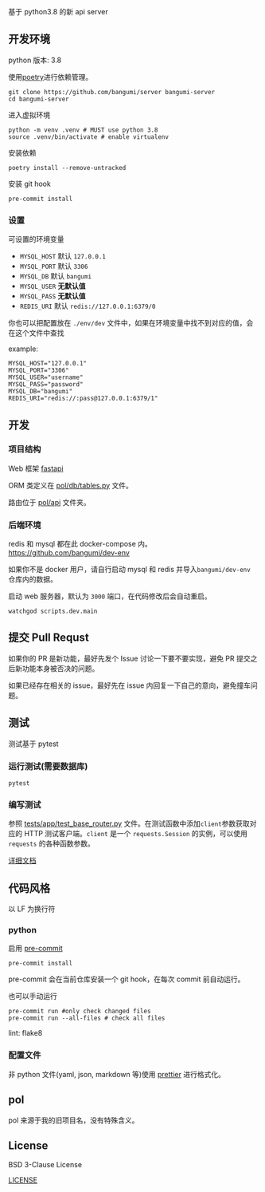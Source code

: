 基于 python3.8 的新 api server

## 开发环境

python 版本: 3.8

使用[poetry](https://github.com/python-poetry/poetry)进行依赖管理。

```shell
git clone https://github.com/bangumi/server bangumi-server
cd bangumi-server
```

进入虚拟环境

```shell
python -m venv .venv # MUST use python 3.8
source .venv/bin/activate # enable virtualenv
```

安装依赖

```shell
poetry install --remove-untracked
```

安装 git hook

```shell
pre-commit install
```

### 设置

可设置的环境变量

- `MYSQL_HOST` 默认 `127.0.0.1`
- `MYSQL_PORT` 默认 `3306`
- `MYSQL_DB` 默认 `bangumi`
- `MYSQL_USER` **无默认值**
- `MYSQL_PASS` **无默认值**
- `REDIS_URI` 默认 `redis://127.0.0.1:6379/0`

你也可以把配置放在 `./env/dev` 文件中，如果在环境变量中找不到对应的值，会在这个文件中查找

example:

```text
MYSQL_HOST="127.0.0.1"
MYSQL_PORT="3306"
MYSQL_USER="username"
MYSQL_PASS="password"
MYSQL_DB="bangumi"
REDIS_URI="redis://:pass@127.0.0.1:6379/1"
```

## 开发

### 项目结构

Web 框架 [fastapi](https://github.com/tiangolo/fastapi)

ORM 类定义在 [pol/db/tables.py](./pol/db/tables.py) 文件。

路由位于 [pol/api](./pol/api) 文件夹。

### 后端环境

redis 和 mysql 都在此 docker-compose 内。 https://github.com/bangumi/dev-env

如果你不是 docker 用户，请自行启动 mysql 和 redis 并导入`bangumi/dev-env` 仓库内的数据。

启动 web 服务器，默认为 `3000` 端口，在代码修改后会自动重启。

```shell
watchgod scripts.dev.main
```

## 提交 Pull Requst

如果你的 PR 是新功能，最好先发个 Issue 讨论一下要不要实现，避免 PR 提交之后新功能本身被否决的问题。

如果已经存在相关的 issue，最好先在 issue 内回复一下自己的意向，避免撞车问题。

## 测试

测试基于 pytest

### 运行测试(需要数据库)

```shell
pytest
```

### 编写测试

参照 [tests/app/test_base_router.py](./tests/app/test_base_router.py) 文件。在测试函数中添加`client`参数获取对应的 HTTP 测试客户端。`client` 是一个 `requests.Session` 的实例，可以使用 `requests` 的各种函数参数。

[详细文档](https://www.starlette.io/testclient/)

## 代码风格

以 LF 为换行符

### python

启用 [pre-commit](https://github.com/pre-commit/pre-commit)

```shell
pre-commit install
```

pre-commit 会在当前仓库安装一个 git hook，在每次 commit 前自动运行。

也可以手动运行

```shell
pre-commit run #only check changed files
pre-commit run --all-files # check all files
```

lint: flake8

### 配置文件

非 python 文件(yaml, json, markdown 等)使用 [prettier](https://prettier.io/) 进行格式化。

## pol

pol 来源于我的旧项目名，没有特殊含义。

## License

BSD 3-Clause License

[LICENSE](https://github.com/bangumi/server/blob/master/LICENSE.md)
